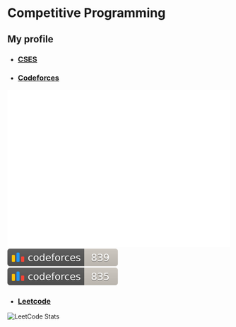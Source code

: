 # Competitive Programming

## My profile
- ### [CSES](https://cses.fi/user/163918)
- ### [Codeforces](https://codeforces.com/profile/K1ethoang)

<a href="https://codeforces.com/profile/K1ethoang">
<img src="https://raw.githubusercontent.com/K1ethoang/cf-stats/main/output/light_card.svg#gh-dark-mode-only" />
<!-- <img src="https://raw.githubusercontent.com/K1ethoang/cf-stats/main/output/light_card.svg" /> -->
</a>
<br/>
<a href="https://codeforces.com/profile/K1ethoang">
<img src="https://raw.githubusercontent.com/K1ethoang/cf-stats/main/output/max_rating.svg" />
<img src="https://raw.githubusercontent.com/K1ethoang/cf-stats/main/output/rating.svg" />
</a>
  
- ### [Leetcode](https://leetcode.com/u/K1ethoang)
![LeetCode Stats](https://leetcard.jacoblin.cool/K1ethoang?theme=dark&font=Piazzolla&ext=heatmap)
